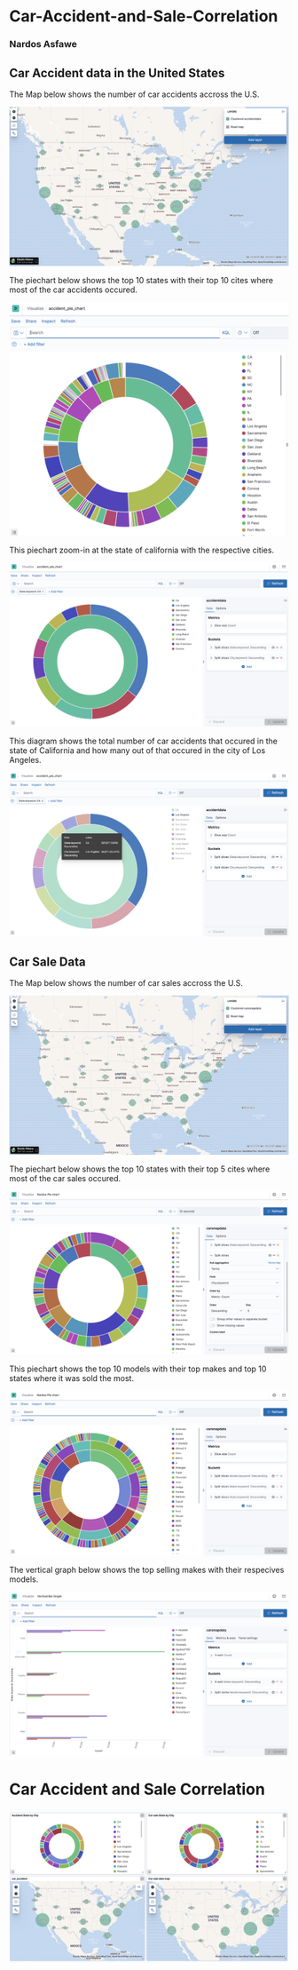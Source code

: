 <h1>Car-Accident-and-Sale-Correlation</h1>

<h3>Nardos Asfawe</h3>

<h2>Car Accident data in the United States</h2>

<P1>The Map below shows the number of car accidents accross the U.S.</P1>

![](/ScreenShot20200723at90534PM.png)

<P1>The piechart below shows the top 10 states with their top 10 cites where most of the car accidents occured. </P1>

![](/ScreenShot20200725at12115PM.png)

<P1> This piechart zoom-in at the state of california with the respective cities.</P1>

![](/ScreenShot20200725at12138PM.png)

<P1> This diagram shows the total number of car accidents that occured in the state of California and how many out of that occured in the city of Los Angeles.</P1>

![](/ScreenShot20200725at12218PM.png)

<h2>Car Sale Data</h2>

<P1>The Map below shows the number of car sales accross the U.S.</P1>

![](/ScreenShot20200725at70224PM.png)

<P1>The piechart below shows the top 10 states with their top 5 cites where most of the car sales occured.</P1>

![](/ScreenShot20200725at70545PM.png)

<P1>This piechart shows the top 10 models with their top makes and top 10 states where it was sold the most.</P1>

![](/ScreenShot20200725at12013PM.png)

<P1>The vertical graph below shows the top selling makes with their respecives models. </P1>

![](/ScreenShot20200725at12056PM.png)

<h1>Car Accident and Sale Correlation</h1>

![](/ScreenShot20200725at71601PM.png)




